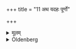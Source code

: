 +++
title = "11 अथ यदहः पूर्णो"

+++

<details><summary>मूलम्</summary>

अथ यदहः पूर्णो भवति ११
</details>

<details><summary>Oldenberg</summary>

11. Now on what day it becomes full
</details>
